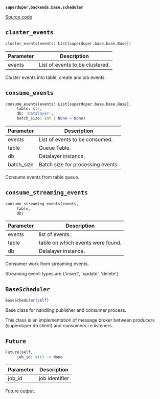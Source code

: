 **`superduper.backends.base.scheduler`** 

[Source code](https://github.com/superduper-io/superduper/blob/main/superduper/backends/base/scheduler.py)

## `cluster_events` 

```python
cluster_events(events: List[superduper.base.base.Base])
```
| Parameter | Description |
|-----------|-------------|
| events | List of events to be clustered. |

Cluster events into table, create and job events.

## `consume_events` 

```python
consume_events(events: List[superduper.base.base.Base],
     table: str,
     db: 'Datalayer',
     batch_size: int | None = None)
```
| Parameter | Description |
|-----------|-------------|
| events | List of events to be consumed. |
| table | Queue Table. |
| db | Datalayer instance. |
| batch_size | Batch size for processing events. |

Consume events from table queue.

## `consume_streaming_events` 

```python
consume_streaming_events(events,
     table,
     db)
```
| Parameter | Description |
|-----------|-------------|
| events | list of events. |
| table | table on which events were found. |
| db | Datalayer instance. |

Consumer work from streaming events.

Streaming event-types are {'insert', 'update', 'delete'}.

## `BaseScheduler` 

```python
BaseScheduler(self)
```
Base class for handling publisher and consumer process.

This class is an implementation of message broker between
producers (superduper db client) and consumers i.e listeners.

## `Future` 

```python
Future(self,
     job_id: str) -> None
```
| Parameter | Description |
|-----------|-------------|
| job_id | job identifier |

Future output.

